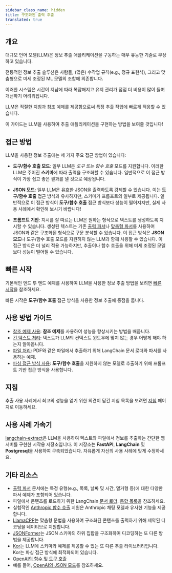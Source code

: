 ```yaml
---
sidebar_class_name: hidden
title: 구조화된 출력 추출
translated: true
---
```


## 개요

대규모 언어 모델(LLM)은 정보 추출 애플리케이션을 구동하는 매우 유능한 기술로 부상하고 있습니다.

전통적인 정보 추출 솔루션은 사람들, (많은) 수작업 규칙(e.g., 정규 표현식), 그리고 맞춤형으로 미세 조정된 ML 모델의 조합에 의존합니다.

이러한 시스템은 시간이 지남에 따라 복잡해지고 유지 관리가 점점 더 비용이 많이 들며 개선하기 어려워집니다.

LLM은 적절한 지침과 참조 예제를 제공함으로써 특정 추출 작업에 빠르게 적응할 수 있습니다.

이 가이드는 LLM을 사용하여 추출 애플리케이션을 구현하는 방법을 보여줄 것입니다!

## 접근 방법

LLM을 사용한 정보 추출에는 세 가지 주요 접근 방법이 있습니다:

- **도구/함수 호출 모드**: 일부 LLM은 *도구 또는 함수 호출* 모드를 지원합니다. 이러한 LLM은 주어진 **스키마**에 따라 출력을 구조화할 수 있습니다. 일반적으로 이 접근 방식이 가장 쉽고 좋은 결과를 낼 것으로 예상됩니다.

- **JSON 모드**: 일부 LLM은 유효한 JSON을 출력하도록 강제할 수 있습니다. 이는 **도구/함수 호출** 접근 방식과 유사하지만, 스키마가 프롬프트의 일부로 제공됩니다. 일반적으로 이 접근 방식이 **도구/함수 호출** 접근 방식보다 성능이 떨어지지만, 실제 사용 사례에서 확인해 보시기 바랍니다!

- **프롬프트 기반**: 지시를 잘 따르는 LLM은 원하는 형식으로 텍스트를 생성하도록 지시할 수 있습니다. 생성된 텍스트는 기존 [출력 파서](/docs/modules/model_io/output_parsers/)나 [맞춤형 파서](/docs/modules/model_io/output_parsers/custom)를 사용하여 JSON과 같은 구조화된 형식으로 구문 분석할 수 있습니다. 이 접근 방식은 **JSON 모드**나 도구/함수 호출 모드를 지원하지 않는 LLM과 함께 사용할 수 있습니다. 이 접근 방식은 더 널리 적용 가능하지만, 추출이나 함수 호출을 위해 미세 조정된 모델보다 성능이 떨어질 수 있습니다.

## 빠른 시작

기본적인 엔드 투 엔드 예제를 사용하여 LLM을 사용한 정보 추출 방법을 보려면 [빠른 시작](/docs/use_cases/extraction/quickstart)을 참조하세요.

빠른 시작은 **도구/함수 호출** 접근 방식을 사용한 정보 추출에 중점을 둡니다.

## 사용 방법 가이드

- [참조 예제 사용](/docs/use_cases/extraction/how_to/examples): **참조 예제**를 사용하여 성능을 향상시키는 방법을 배웁니다.
- [긴 텍스트 처리](/docs/use_cases/extraction/how_to/handle_long_text): 텍스트가 LLM의 컨텍스트 윈도우에 맞지 않는 경우 어떻게 해야 하는지 알아봅니다.
- [파일 처리](/docs/use_cases/extraction/how_to/handle_files): PDF와 같은 파일에서 추출하기 위해 LangChain 문서 로더와 파서를 사용하는 예제.
- [파싱 접근 방식 사용](/docs/use_cases/extraction/how_to/parse): **도구/함수 호출**을 지원하지 않는 모델로 추출하기 위해 프롬프트 기반 접근 방식을 사용합니다.

## 지침

추출 사용 사례에서 최고의 성능을 얻기 위한 의견이 담긴 지침 목록을 보려면 [지침](/docs/use_cases/extraction/guidelines) 페이지로 이동하세요.

## 사용 사례 가속기

[langchain-extract](https://github.com/langchain-ai/langchain-extract)은 LLM을 사용하여 텍스트와 파일에서 정보를 추출하는 간단한 웹 서버를 구현한 시작용 저장소입니다. 이 저장소는 **FastAPI**, **LangChain** 및 **Postgresql**을 사용하여 구축되었습니다. 자유롭게 자신의 사용 사례에 맞게 수정하세요.

## 기타 리소스

* [출력 파서](/docs/modules/model_io/output_parsers/) 문서에는 특정 유형(e.g., 목록, 날짜 및 시간, 열거형 등)에 대한 다양한 파서 예제가 포함되어 있습니다.
* 파일에서 콘텐츠를 로드하기 위한 LangChain [문서 로더](/docs/modules/data_connection/document_loaders/). [통합 목록](/docs/integrations/document_loaders)을 참조하세요.
* 실험적인 [Anthropic 함수 호출](/docs/integrations/chat/anthropic_functions) 지원은 Anthropic 채팅 모델과 유사한 기능을 제공합니다.
* [LlamaCPP](/docs/integrations/llms/llamacpp#grammars)는 맞춤형 문법을 사용하여 구조화된 콘텐츠를 출력하기 위해 제약된 디코딩을 네이티브로 지원합니다.
* [JSONFormer](/docs/integrations/llms/jsonformer_experimental)는 JSON 스키마의 하위 집합을 구조화하여 디코딩하는 또 다른 방법을 제공합니다.
* [Kor](https://eyurtsev.github.io/kor/)는 LLM에 스키마와 예제를 제공할 수 있는 또 다른 추출 라이브러리입니다. Kor는 파싱 접근 방식에 최적화되어 있습니다.
* [OpenAI의 함수 및 도구 호출](https://platform.openai.com/docs/guides/function-calling)
* 예를 들어, [OpenAI의 JSON 모드](https://platform.openai.com/docs/guides/text-generation/json-mode)를 참조하세요.